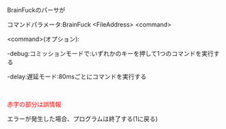 BrainFuckのパーサが

コマンドパラメータ:BrainFuck &lt;FileAddress&gt; &lt;command&gt;

&lt;command&gt;(オプション):

-debug:コミッションモードで:いずれかのキーを押して1つのコマンドを実行する

-delay:遅延モード:80msごとにコマンドを実行する

<br>

<p style="color:red">赤字の部分は誤情報</p>

エラーが発生した場合、プログラムは終了する(1に戻る)
